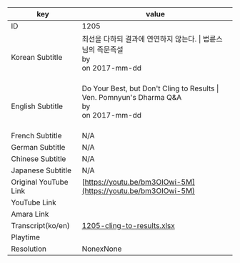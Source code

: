 |  key  |  value  |
|-------|---------|
| ID            | 1205 |
| Korean Subtitle | 최선을 다하되 결과에 연연하지 않는다. \| 법륜스님의 즉문즉설<br>by <br>on 2017-mm-dd<br><br>|
| English Subtitle | Do Your Best, but Don't Cling to Results \| Ven. Pomnyun's Dharma Q&A<br>by <br>on 2017-mm-dd<br><br>|
| French Subtitle | N/A |
| German Subtitle | N/A |
| Chinese Subtitle | N/A |
| Japanese Subtitle | N/A |
| Original YouTube Link  | [https://youtu.be/bm3OIOwi-5M](https://youtu.be/bm3OIOwi-5M) |
| YouTube Link  |  |
| Amara Link    |  |
| Transcript(ko/en) | [1205-cling-to-results.xlsx](https://github.com/jungtosociety/dharma-qna/raw/master/sub/1205/1205-cling-to-results.xlsx) |
| Playtime |  |
| Resolution | NonexNone|
